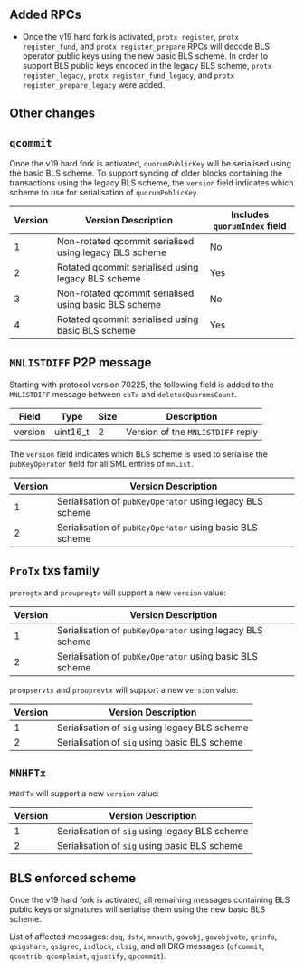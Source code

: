 Added RPCs
--------

- Once the v19 hard fork is activated, `protx register`, `protx register_fund`, and `protx register_prepare` RPCs will decode BLS operator public keys using the new basic BLS scheme. In order to support BLS public keys encoded in the legacy BLS scheme, `protx register_legacy`, `protx register_fund_legacy`, and `protx register_prepare_legacy` were added.

Other changes
--------

`qcommit`
--------

Once the v19 hard fork is activated, `quorumPublicKey` will be serialised using the basic BLS scheme.
To support syncing of older blocks containing the transactions using the legacy BLS scheme, the `version` field indicates which scheme to use for serialisation of `quorumPublicKey`.

| Version | Version Description                                    | Includes `quorumIndex` field |
|---------|--------------------------------------------------------|------------------------------|
| 1       | Non-rotated qcommit serialised using legacy BLS scheme | No                           |
| 2       | Rotated qcommit serialised using legacy BLS scheme     | Yes                          |
| 3       | Non-rotated qcommit serialised using basic BLS scheme  | No                           |
| 4       | Rotated qcommit serialised using basic BLS scheme      | Yes                          |

`MNLISTDIFF` P2P message
--------

Starting with protocol version 70225, the following field is added to the `MNLISTDIFF` message between `cbTx` and `deletedQuorumsCount`.

| Field               | Type | Size | Description                       |
|---------------------| ---- | ---- |-----------------------------------|
| version             | uint16_t | 2 | Version of the `MNLISTDIFF` reply |

The `version` field indicates which BLS scheme is used to serialise the `pubKeyOperator` field for all SML entries of `mnList`.

| Version | Version Description                                       |
|---------|-----------------------------------------------------------|
| 1       | Serialisation of `pubKeyOperator` using legacy BLS scheme |
| 2       | Serialisation of `pubKeyOperator` using basic BLS scheme  |

`ProTx` txs family 
--------

`proregtx` and `proupregtx` will support a new `version` value:

| Version | Version Description                                       |
|---------|-----------------------------------------------------------|
| 1       | Serialisation of `pubKeyOperator` using legacy BLS scheme |
| 2       | Serialisation of `pubKeyOperator` using basic BLS scheme  |

`proupservtx` and `prouprevtx` will support a new `version` value:

| Version | Version Description                            |
|---------|------------------------------------------------|
| 1       | Serialisation of `sig` using legacy BLS scheme |
| 2       | Serialisation of `sig` using basic BLS scheme  |

`MNHFTx` 
--------

`MNHFTx` will support a new `version` value:

| Version | Version Description                            |
|---------|------------------------------------------------|
| 1       | Serialisation of `sig` using legacy BLS scheme |
| 2       | Serialisation of `sig` using basic BLS scheme  |

BLS enforced scheme
--------
Once the v19 hard fork is activated, all remaining messages containing BLS public keys or signatures will serialise them using the new basic BLS scheme.

List of affected messages:
`dsq`, `dstx`, `mnauth`, `govobj`, `govobjvote`, `qrinfo`, `qsigshare`, `qsigrec`, `isdlock`, `clsig`, and all DKG messages (`qfcommit`, `qcontrib`, `qcomplaint`, `qjustify`, `qpcommit`).
